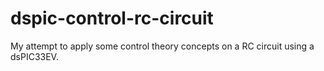 # dspic-control-rc-circuit
My attempt to apply some control theory concepts on a RC circuit using a dsPIC33EV.
